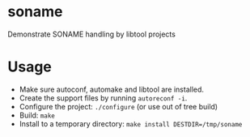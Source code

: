 # soname
Demonstrate SONAME handling by libtool projects

# Usage
* Make sure autoconf, automake and libtool are installed.
* Create the support files by running `autoreconf -i`.
* Configure the project: `./configure` (or use out of tree build)
* Build: `make`
* Install to a temporary directory: `make install DESTDIR=/tmp/soname`
